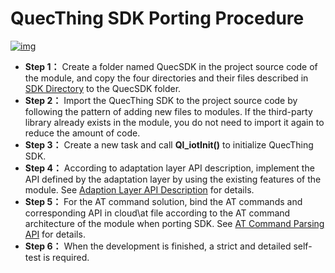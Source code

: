 # QuecThing SDK Porting Procedure


<a data-fancybox title="img" href="/en/deviceDevelop/ModuleAccess/resource/picture-01.png">![img](/en/deviceDevelop/ModuleAccess/resource/picture-01.png)</a>

* **Step 1：** Create a folder named QuecSDK in the project source code of the module, and copy the four directories and their files described in [SDK Directory](/en/deviceDevelop/ModuleAccess/page-02.md) to the QuecSDK folder.
* **Step 2：** Import the QuecThing SDK to the project source code by following the pattern of adding new files to modules. If the third-party library already exists in the module, you do not need to import it again to reduce the amount of code.
* **Step 3：** Create a new task and call __Ql_iotInit()__ to initialize QuecThing SDK.
* **Step 4：** According to adaptation layer API description, implement the API defined by the adaptation layer by using the existing features of the module. See [Adaption Layer API Description](/en/deviceDevelop/ModuleAccess/api/page-01.md) for details.
* **Step 5：** For the AT command solution, bind the AT commands and corresponding API in cloud\at file according to the AT command architecture of the module when porting SDK. See [AT Command Parsing API](/en/deviceDevelop/ModuleAccess/api/page-02.md) for details.
* **Step 6：** When the development is finished, a strict and detailed self-test is required.